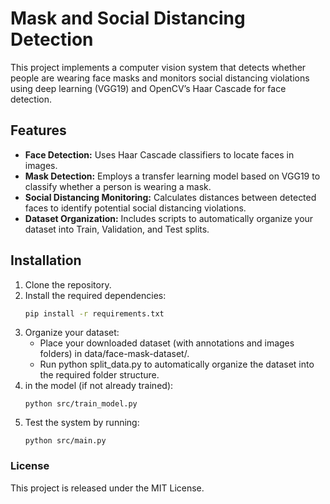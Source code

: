# Mask and Social Distancing Detection

This project implements a computer vision system that detects whether people are wearing face masks and monitors social distancing violations using deep learning (VGG19) and OpenCV’s Haar Cascade for face detection.

## Features

- **Face Detection:** Uses Haar Cascade classifiers to locate faces in images.
- **Mask Detection:** Employs a transfer learning model based on VGG19 to classify whether a person is wearing a mask.
- **Social Distancing Monitoring:** Calculates distances between detected faces to identify potential social distancing violations.
- **Dataset Organization:** Includes scripts to automatically organize your dataset into Train, Validation, and Test splits.

## Installation

1. Clone the repository.
2. Install the required dependencies:
   ```bash
   pip install -r requirements.txt
    ```
3. Organize your dataset:
   - Place your downloaded dataset (with annotations and images folders) in data/face-mask-dataset/.
   - Run python split_data.py to automatically organize the dataset into the required folder structure.
4. in the model (if not already trained):
    ```
    python src/train_model.py
    ```
5. Test the system by running:
    ```
    python src/main.py
    ```

### License

This project is released under the MIT License.
